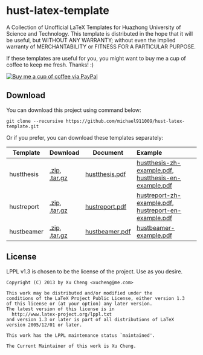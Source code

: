 hust-latex-template
===================

A Collection of Unofficial LaTeX Templates for Huazhong University of Science and Technology. This template is distributed in the hope that it will be useful, but WITHOUT ANY WARRANTY; without even the implied warranty of MERCHANTABILITY or FITNESS FOR A PARTICULAR PURPOSE.

If these templates are useful for you, you might want to buy me a cup of coffee to keep me fresh. Thanks! :)

[![Buy me a cup of coffee via PayPal](https://www.paypalobjects.com/en_US/i/btn/btn_donate_LG.gif)](https://www.paypal.com/cgi-bin/webscr?cmd=_donations&business=xucheng@me.com&lc=US&item_name=Donate%20this%20project&item_number=hust-latex-template&no_note=0&currency_code=USD&bn=PP%2dDonationsBF%3abtn_donate_LG%2egif%3aNonHostedGuest)

## Download

You can download this project using command below:
```
git clone --recursive https://github.com/michael911009/hust-latex-template.git
```

Or if you prefer, you can download these templates separately:

| Template   | Download                                          | Document                         | Example                                      |
| ---------- | ------------------------------------------------- | -------------------------------- | :------------------------------------------- |
| hustthesis | [.zip][hustthesis-zip], [.tar.gz][hustthesis-tar] | [hustthesis.pdf][hustthesis-doc] | [hustthesis-zh-example.pdf][hustthesis-zh-example], [hustthesis-en-example.pdf][hustthesis-en-example] |
| hustreport | [.zip][hustreport-zip], [.tar.gz][hustreport-tar] | [hustreport.pdf][hustreport-doc] | [hustreport-zh-example.pdf][hustreport-zh-example], [hustreport-en-example.pdf][hustreport-en-example] |
| hustbeamer | [.zip][hustbeamer-zip], [.tar.gz][hustbeamer-tar] | [hustbeamer.pdf][hustbeamer-doc] | [hustbeamer-example.pdf][hustbeamer-example] |

 [hustthesis-zip]: https://github.com/michael911009/hustthesis/zipball/master
 [hustthesis-tar]: https://github.com/michael911009/hustthesis/tarball/master
 [hustreport-zip]: https://github.com/michael911009/hustreport/zipball/master
 [hustreport-tar]: https://github.com/michael911009/hustreport/tarball/master
 [hustbeamer-zip]: https://github.com/michael911009/hustbeamer/zipball/master
 [hustbeamer-tar]: https://github.com/michael911009/hustbeamer/tarball/master
 [hustthesis-doc]: https://raw.github.com/michael911009/hustthesis/master/hustthesis/hustthesis.pdf
 [hustreport-doc]: https://raw.github.com/michael911009/hustreport/master/hustreport/hustreport.pdf
 [hustbeamer-doc]: https://raw.github.com/michael911009/hustbeamer/master/hustbeamer/hustbeamer.pdf
 [hustthesis-zh-example]: https://raw.github.com/michael911009/hustthesis/master/hustthesis/hustthesis-zh-example.pdf
 [hustthesis-en-example]: https://raw.github.com/michael911009/hustthesis/master/hustthesis/hustthesis-en-example.pdf
 [hustreport-zh-example]: https://raw.github.com/michael911009/hustreport/master/hustreport/hustreport-zh-example.pdf
 [hustreport-en-example]: https://raw.github.com/michael911009/hustreport/master/hustreport/hustreport-en-example.pdf
 [hustbeamer-example]: https://raw.github.com/michael911009/hustbeamer/master/hustbeamer/hustbeamer-example.pdf

## License

LPPL v1.3 is chosen to be the license of the project. Use as you desire.
```
Copyright (C) 2013 by Xu Cheng <xucheng@me.com>

This work may be distributed and/or modified under the
conditions of the LaTeX Project Public License, either version 1.3
of this license or (at your option) any later version.
The latest version of this license is in
  http://www.latex-project.org/lppl.txt
and version 1.3 or later is part of all distributions of LaTeX
version 2005/12/01 or later.

This work has the LPPL maintenance status `maintained'.

The Current Maintainer of this work is Xu Cheng.
```